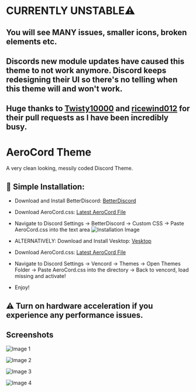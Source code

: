 # CURRENTLY UNSTABLE⚠️
## You will see MANY issues, smaller icons, broken elements etc.
## Discords new module updates have caused this theme to not work anymore. Discord keeps redesigning their UI so there's no telling when this theme will and won't work.
## Huge thanks to [Twisty10000](https://github.com/Twisty10000) and [ricewind012](https://github.com/ricewind012) for their pull requests as I have been incredibly busy.
# AeroCord Theme
A very clean looking, messily coded Discord Theme.

## 🔧 Simple Installation:
- Download and Install BetterDiscord: [BetterDiscord](https://betterdiscord.app)
- Download AeroCord.css: [Latest AeroCord File](https://github.com/repojun/AeroCord/blob/main/AeroCord.css)
- Navigate to Discord Settings -> BetterDiscord -> Custom CSS -> Paste AeroCord.css into the text area
![Installation Image](https://arjun.needs-to-s.top/7YvCjif.png)


- ALTERNATIVELY: Download and Install Vesktop: [Vesktop](https://github.com/Vencord/Vesktop)
- Download AeroCord.css: [Latest AeroCord File](https://github.com/repojun/AeroCord)
- Navigate to Discord Settings -> Vencord -> Themes -> Open Themes Folder -> Paste AeroCord.css into the directory -> Back to vencord, load missing and activate!
- Enjoy!

## ⚠️ Turn on hardware acceleration if you experience any performance issues.

## Screenshots
![Image 1](https://arjun.needs-to-s.top/2t2WPLP.gif)

![Image 2](https://arjun.needs-to-s.top/8CYEraw.gif)

![Image 3](https://arjun.needs-to-s.top/7xE9LuJ.gif)

![Image 4](https://arjun.needs-to-s.top/94NMaJ3.png)

